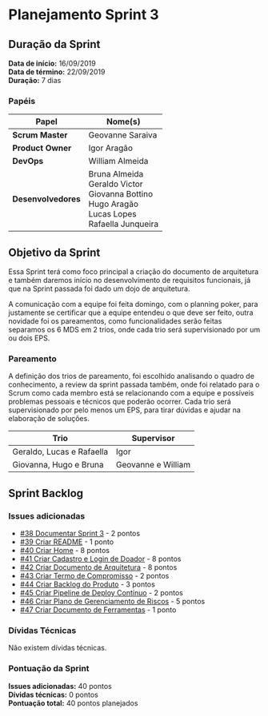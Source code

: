 # Planejamento Sprint 3

## Duração da Sprint

**Data de início:** 16/09/2019  
**Data de término:** 22/09/2019  
**Duração:** 7 dias  

### Papéis

|Papel|Nome(s)|
|--|--|
|**Scrum Master**|Geovanne Saraiva|
|**Product Owner**|Igor Aragão|
|**DevOps**|William Almeida|
|**Desenvolvedores**|Bruna Almeida </br> Geraldo Victor </br> Giovanna Bottino </br> Hugo Aragão </br> Lucas Lopes </br> Rafaella Junqueira|

## Objetivo da Sprint

Essa Sprint terá como foco principal a criação do documento de arquitetura e também daremos início no desenvolvimento de requisitos funcionais, já que na Sprint passada foi dado um dojo de arquitetura.  

A comunicação com a equipe foi feita domingo, com o planning poker, para justamente se certificar que a equipe entendeu o que deve ser feito, outra novidade foi os pareamentos, como funcionalidades serão feitas separamos os 6 MDS em 2 trios, onde cada trio será supervisionado por um ou dois EPS.

### Pareamento

A definição dos trios de pareamento, foi escolhido analisando o quadro de conhecimento, a review da sprint passada também, onde foi relatado para o Scrum como cada membro está se relacionando com a equipe e possíveis problemas pessoais e técnicos que poderão ocorrer. Cada trio será supervisionado por pelo menos um EPS, para tirar dúvidas e ajudar na elaboração de soluções.

|Trio|Supervisor|
|---|---|
| Geraldo, Lucas e Rafaella | Igor |
| Giovanna, Hugo e Bruna | Geovanne e William |

## Sprint Backlog

### Issues adicionadas

- [#38 Documentar Sprint 3](https://github.com/fga-eps-mds/2019.2-FoodCare/issues/38) - 2 pontos
- [#39 Criar README](https://github.com/fga-eps-mds/2019.2-FoodCare/issues/39) - 1 ponto
- [#40 Criar Home](https://github.com/fga-eps-mds/2019.2-FoodCare/issues/40) - 8 pontos
- [#41 Criar Cadastro e Login de Doador](https://github.com/fga-eps-mds/2019.2-FoodCare/issues/41) - 8 pontos
- [#42 Criar Documento de Arquitetura](https://github.com/fga-eps-mds/2019.2-FoodCare/issues/42) - 8 pontos
- [#43 Criar Termo de Compromisso](https://github.com/fga-eps-mds/2019.2-FoodCare/issues/43) - 2 pontos
- [#44 Criar Backlog do Produto](https://github.com/fga-eps-mds/2019.2-FoodCare/issues/44) - 3 pontos
- [#45 Criar Pipeline de Deploy Contínuo](https://github.com/fga-eps-mds/2019.2-FoodCare/issues/45) - 2 pontos
- [#46 Criar Plano de Gerenciamento de Riscos](https://github.com/fga-eps-mds/2019.2-FoodCare/issues/46) - 5 pontos
- [#47 Criar Documento de Ferramentas](https://github.com/fga-eps-mds/2019.2-FoodCare/issues/47) - 1 ponto

### Dívidas Técnicas

Não existem dívidas técnicas.

### Pontuação da Sprint

**Issues adicionadas:** 40 pontos  
**Dívidas técnicas:** 0 pontos  
**Pontuação total:** 40 pontos planejados  
